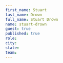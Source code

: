 ```yaml
---
first_name: Stuart
last_name: Drown
full_name: Stuart Drown
name: stuart-drown
guest: true
published: true
role: 
city: 
state: 
team: 
---
```


